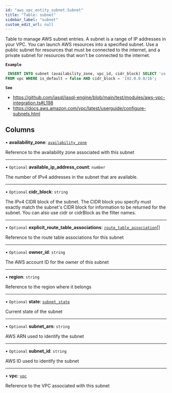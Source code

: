 ```yaml
---
id: "aws_vpc_entity_subnet.Subnet"
title: "Table: subnet"
sidebar_label: "subnet"
custom_edit_url: null
---
```


Table to manage AWS subnet entries.
A subnet is a range of IP addresses in your VPC. You can launch AWS resources into a specified subnet.
Use a public subnet for resources that must be connected to the internet, and a private subnet for
resources that won't be connected to the internet.

**`Example`**

```sql
 INSERT INTO subnet (availability_zone, vpc_id, cidr_block) SELECT 'us-east-1a', id, '192.0.0.0/16'
FROM vpc WHERE is_default = false AND cidr_block = '192.0.0.0/16';
```

**`See`**

 - https://github.com/iasql/iasql-engine/blob/main/test/modules/aws-vpc-integration.ts#L198
 - https://docs.aws.amazon.com/vpc/latest/userguide/configure-subnets.html

## Columns

• **availability\_zone**: [`availability_zone`](aws_vpc_entity_availability_zone.AvailabilityZone.md)

Reference to the availability zone associated with this subnet

___

• `Optional` **available\_ip\_address\_count**: `number`

The number of IPv4 addresses in the subnet that are available.

___

• `Optional` **cidr\_block**: `string`

The IPv4 CIDR block of the subnet. The CIDR block you specify must exactly match the subnet's CIDR block
for information to be returned for the subnet. You can also use cidr or cidrBlock as the filter names.

___

• `Optional` **explicit\_route\_table\_associations**: [`route_table_association`](aws_vpc_entity_route_table_association.RouteTableAssociation.md)[]

Reference to the route table associations for this subnet

___

• `Optional` **owner\_id**: `string`

The AWS account ID for the owner of this subnet

___

• **region**: `string`

Reference to the region where it belongs

___

• `Optional` **state**: [`subnet_state`](../enums/aws_vpc_entity_subnet.SubnetState.md)

Current state of the subnet

___

• `Optional` **subnet\_arn**: `string`

AWS ARN used to identify the subnet

___

• `Optional` **subnet\_id**: `string`

AWS ID used to identify the subnet

___

• **vpc**: [`vpc`](aws_vpc_entity_vpc.Vpc.md)

Reference to the VPC associated with this subnet
